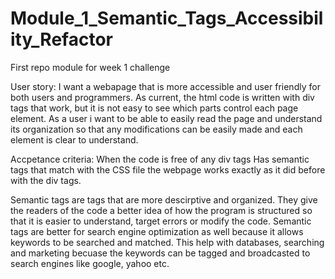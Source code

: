 # Module_1_Semantic_Tags_Accessibility_Refactor
First repo module for week 1 challenge 

User story: I want a webapage that is more accessible and user friendly for both users and programmers. As current, the html code is written with div tags that work, but it is not easy to see which parts control each page element. As a user i want to be able to easily read the page and understand its organization so that any modifications can be easily made and each element is clear to understand. 

Accpetance criteria: 
When the code is free of any div tags
Has semantic tags that match with the CSS file
the webpage works exactly as it did before with the div tags. 

Semantic tags are tags that are more descirptive and organized. They give the readers of the code a better idea of how the program is structured so that it is easier to understand, target errors or modify the code. Semantic tags are better for search engine optimization as well because it allows keywords to be searched and matched. This help with databases, searching and marketing becuase the keywords can be tagged and broadcasted to search engines like google, yahoo etc. 